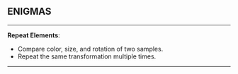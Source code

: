 

## ENIGMAS
----

**Repeat Elements**:

- Compare color, size, and rotation of two samples.
- Repeat the same transformation multiple times.

----